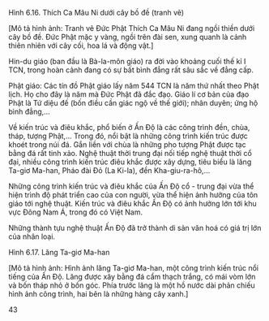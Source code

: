 Hình 6.16. Thích Ca Mâu Ni dưới cây bồ đề (tranh vẽ)

[Mô tả hình ảnh: Tranh vẽ Đức Phật Thích Ca Mâu Ni đang ngồi thiền dưới cây bồ đề. Đức Phật mặc y vàng, ngồi trên đài sen, xung quanh là cảnh thiên nhiên với cây cối, hoa lá và động vật.]

Hin-du giáo (ban đầu là Bà-la-môn giáo) ra đời vào khoảng cuối thế kỉ I TCN, trong hoàn cảnh đang có sự bất bình đẳng rất sâu sắc về đẳng cấp.

Phật giáo: Các tín đồ Phật giáo lấy năm 544 TCN là năm thứ nhất theo Phật lịch. Họ cho đây là năm mà Đức Phật đã đắc đạo. Giáo lí cơ bản của đạo Phật là Tứ diệu đế (bốn điều cần giác ngộ về thế giới); nhân duyên; ứng hộ bình đẳng,...

Về kiến trúc và điêu khắc, phổ biến ở Ấn Độ là các công trình đền, chùa, tháp, tượng Phật,... Trong đó, nổi bật là những công trình kiến trúc được khoét trong núi đá. Gắn liền với chùa là những pho tượng Phật được tạc bằng đá rất tinh xảo. Nghệ thuật thời trung đại nối tiếp nghệ thuật thời cổ đại, nhiều công trình kiến trúc điêu khắc được xây dựng, tiêu biểu là lăng Ta-giơ Ma-han, Pháo đài Đỏ (La Ki-la), đền Kha-giu-ra-hô,...

Những công trình kiến trúc và điêu khắc của Ấn Độ cổ - trung đại vừa thể hiện trình độ phát triển cao của con người, vừa thể hiện ảnh hưởng của tôn giáo tới nghệ thuật. Kiến trúc và điêu khắc Ấn Độ có ảnh hưởng lớn tới khu vực Đông Nam Á, trong đó có Việt Nam.

Những thành tựu nghệ thuật Ấn Độ đã trở thành di sản văn hoá có giá trị lớn của nhân loại.

Hình 6.17. Lăng Ta-giơ Ma-han

[Mô tả hình ảnh: Hình ảnh lăng Ta-giơ Ma-han, một công trình kiến trúc nổi tiếng của Ấn Độ. Lăng được xây bằng đá cẩm thạch trắng, có mái vòm lớn và bốn tháp nhỏ ở bốn góc. Phía trước lăng là một hồ nước dài phản chiếu hình ảnh công trình, hai bên là những hàng cây xanh.]

43